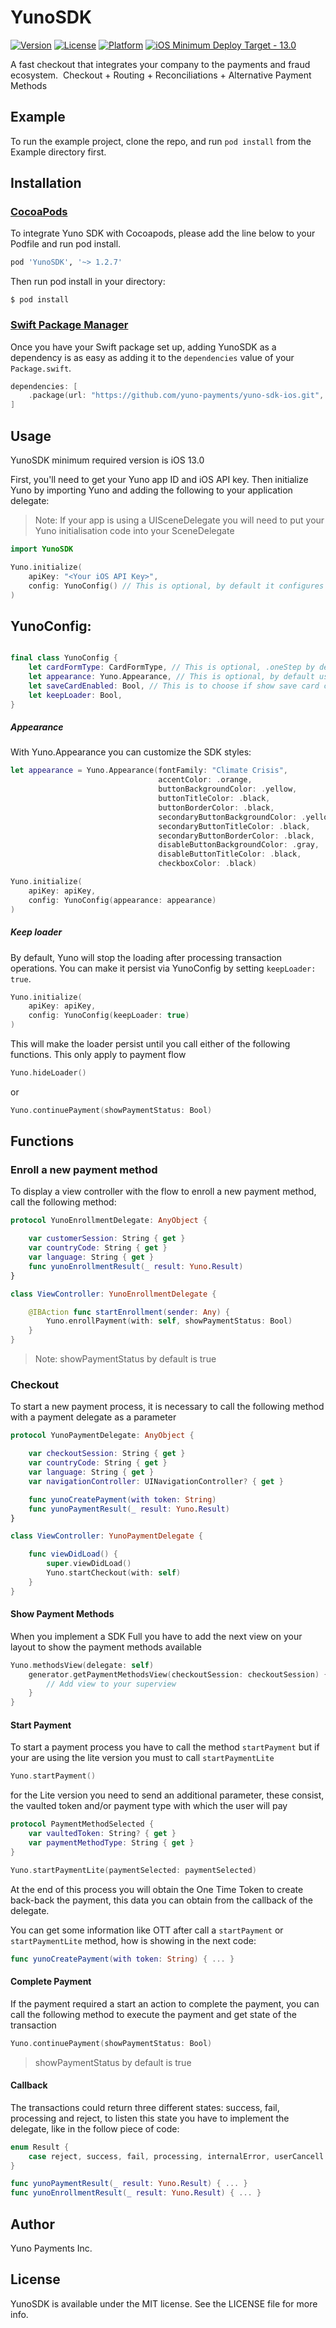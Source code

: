 # YunoSDK

[![Version](https://img.shields.io/cocoapods/v/YunoSDK.svg?style=flat)](https://cocoapods.org/pods/YunoSDK)
[![License](https://img.shields.io/cocoapods/l/YunoSDK.svg?style=flat)](https://cocoapods.org/pods/YunoSDK)
[![Platform](https://img.shields.io/cocoapods/p/YunoSDK.svg?style=flat)](https://cocoapods.org/pods/YunoSDK)
[![iOS Minimum Deploy Target - 13.0](https://img.shields.io/static/v1?label=iOS+Minimum+Deploy+Target&message=13.0&color=2ea44f)](https://)


A fast checkout that integrates your company to the payments and fraud ecosystem.
‍
Checkout + Routing + Reconciliations + Alternative Payment Methods

## Example

To run the example project, clone the repo, and run `pod install` from the Example directory first.

## Installation

### [CocoaPods](https://guides.cocoapods.org/using/using-cocoapods.html)

To integrate Yuno SDK with Cocoapods, please add the line below to your Podfile and run pod install.

```ruby
pod 'YunoSDK', '~> 1.2.7'
```

Then run pod install in your directory:

```shell
$ pod install
```
### [Swift Package Manager](https://swift.org/package-manager/)

Once you have your Swift package set up, adding YunoSDK as a dependency is as easy as adding it to the `dependencies` value of your `Package.swift`.

```swift
dependencies: [
    .package(url: "https://github.com/yuno-payments/yuno-sdk-ios.git", .upToNextMajor(from: "1.1.17"))
]
```

## Usage
YunoSDK minimum required version is iOS 13.0

First, you'll need to get your Yuno app ID and iOS API key. Then initialize Yuno by importing Yuno and adding the following to your application delegate:

> Note: If your app is using a UISceneDelegate you will need to put your Yuno initialisation code into your SceneDelegate

```swift
import YunoSDK

Yuno.initialize(
    apiKey: "<Your iOS API Key>",
    config: YunoConfig() // This is optional, by default it configures .oneStep card form and disables save card checkbox.
)
```

## YunoConfig:

```swift

final class YunoConfig {
    let cardFormType: CardFormType, // This is optional, .oneStep by default, this is to choose Payment and Enrollment Card flow.
    let appearance: Yuno.Appearance, // This is optional, by default uses Yuno styles.
    let saveCardEnabled: Bool, // This is to choose if show save card checkbox on cards flows. It is false by default
    let keepLoader: Bool,
}
```


##### Appearance
With Yuno.Appearance you can customize the SDK styles:

```swift
let appearance = Yuno.Appearance(fontFamily: "Climate Crisis",
                                 accentColor: .orange, 
                                 buttonBackgroundColor: .yellow, 
                                 buttonTitleColor: .black, 
                                 buttonBorderColor: .black,
                                 secondaryButtonBackgroundColor: .yellow,
                                 secondaryButtonTitleColor: .black,
                                 secondaryButtonBorderColor: .black,
                                 disableButtonBackgroundColor: .gray,
                                 disableButtonTitleColor: .black,
                                 checkboxColor: .black)

Yuno.initialize(
    apiKey: apiKey,
    config: YunoConfig(appearance: appearance)
)
```

##### Keep loader
By default, Yuno will stop the loading after processing transaction operations.
You can make it persist via YunoConfig by setting `keepLoader: true`.

```swift
Yuno.initialize(
    apiKey: apiKey,
    config: YunoConfig(keepLoader: true)
)
```

This will make the loader persist until you call either of the following functions.
This only apply to payment flow

```swift
Yuno.hideLoader()
```

or

```swift
Yuno.continuePayment(showPaymentStatus: Bool)
```

## Functions

### Enroll a new payment method
To display a view controller with the flow to enroll a new payment method, call the following method:
```swift
protocol YunoEnrollmentDelegate: AnyObject {

    var customerSession: String { get }
    var countryCode: String { get }
    var language: String { get }
    func yunoEnrollmentResult(_ result: Yuno.Result)
}

class ViewController: YunoEnrollmentDelegate {

    @IBAction func startEnrollment(sender: Any) {
        Yuno.enrollPayment(with: self, showPaymentStatus: Bool)
    }
}
```

> Note: showPaymentStatus by default is true

### Checkout
To start a new payment process, it is necessary to call the following method with a payment delegate as a parameter
```swift
protocol YunoPaymentDelegate: AnyObject {

    var checkoutSession: String { get }
    var countryCode: String { get }
    var language: String { get }
    var navigationController: UINavigationController? { get }

    func yunoCreatePayment(with token: String)
    func yunoPaymentResult(_ result: Yuno.Result)
}

class ViewController: YunoPaymentDelegate {

    func viewDidLoad() {
        super.viewDidLoad()
        Yuno.startCheckout(with: self)
    }
}
```
#### Show Payment Methods
When you implement a SDK Full you have to add the next view on your layout to show the payment methods available
```swift
Yuno.methodsView(delegate: self)
    generator.getPaymentMethodsView(checkoutSession: checkoutSession) { [weak self] (view: UIView) in
        // Add view to your superview
    }
}
```
#### Start Payment
To start a payment process you have to call the method `startPayment` but if your are using the lite version you must to call `startPaymentLite`
```swift
Yuno.startPayment()
```
for the Lite version you need to send an additional parameter, these consist, the vaulted token and/or payment type with which the user will pay

```swift
protocol PaymentMethodSelected {
    var vaultedToken: String? { get }
    var paymentMethodType: String { get }
}

Yuno.startPaymentLite(paymentSelected: paymentSelected)
```
At the end of this process you will obtain the One Time Token to create back-back the payment, this data you can obtain from the callback of the delegate.

You can get some information like OTT after call a `startPayment` or `startPaymentLite` method, how is showing in the next code:

```swift
func yunoCreatePayment(with token: String) { ... }
```
#### Complete Payment
If the payment required a start an action to complete the payment, you can call the following method to execute the payment and get state of the transaction
```swift
Yuno.continuePayment(showPaymentStatus: Bool)
```

> showPaymentStatus by default is true

#### Callback
The transactions could return three different states: success, fail, processing and reject, to listen this state you have to implement the delegate, like in the follow piece of code:
```swift
enum Result {
    case reject, success, fail, processing, internalError, userCancell
}

func yunoPaymentResult(_ result: Yuno.Result) { ... }
func yunoEnrollmentResult(_ result: Yuno.Result) { ... }
```
## Author

Yuno Payments Inc.

## License

YunoSDK is available under the MIT license. See the LICENSE file for more info.
